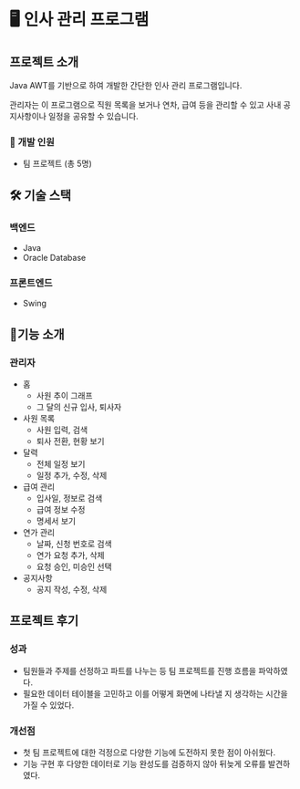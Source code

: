 # 🖥️ 인사 관리 프로그램

## 프로젝트 소개
Java AWT를 기반으로 하여 개발한 간단한 인사 관리 프로그램입니다.

관리자는 이 프로그램으로 직원 목록을 보거나 연차, 급여 등을 관리할 수 있고 사내 공지사항이나 일정을 공유할 수 있습니다.

### 👥 개발 인원
- 팀 프로젝트 (총 5명)

## 🛠️ 기술 스택
### 백엔드
- Java
- Oracle Database

### 프론트엔드
- Swing

## 📍기능 소개
### 관리자
- 홈
  - 사원 추이 그래프
  - 그 달의 신규 입사, 퇴사자
- 사원 목록
  - 사원 입력, 검색
  - 퇴사 전환, 현황 보기
- 달력
  - 전체 일정 보기
  - 일정 추가, 수정, 삭제
- 급여 관리
  - 입사일, 정보로 검색
  - 급여 정보 수정
  - 명세서 보기
- 연가 관리
  - 날짜, 신청 번호로 검색
  - 연가 요청 추가, 삭제
  - 요청 승인, 미승인 선택
- 공지사항
  - 공지 작성, 수정, 삭제


## 프로젝트 후기
### 성과
- 팀원들과 주제를 선정하고 파트를 나누는 등 팀 프로젝트를 진행 흐름을 파악하였다.
- 필요한 데이터 테이블을 고민하고 이를 어떻게 화면에 나타낼 지 생각하는 시간을 가질 수 있었다.
  
### 개선점
- 첫 팀 프로젝트에 대한 걱정으로 다양한 기능에 도전하지 못한 점이 아쉬웠다.
- 기능 구현 후 다양한 데이터로 기능 완성도를 검증하지 않아 뒤늦게 오류를 발견하였다.
